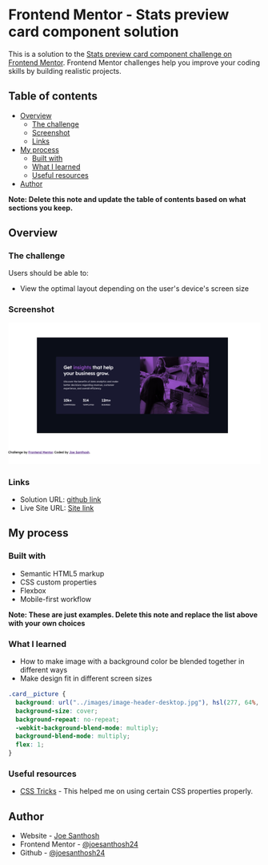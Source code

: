 # Frontend Mentor - Stats preview card component solution

This is a solution to the [Stats preview card component challenge on Frontend Mentor](https://www.frontendmentor.io/challenges/stats-preview-card-component-8JqbgoU62). Frontend Mentor challenges help you improve your coding skills by building realistic projects.

## Table of contents

- [Overview](#overview)
  - [The challenge](#the-challenge)
  - [Screenshot](#screenshot)
  - [Links](#links)
- [My process](#my-process)
  - [Built with](#built-with)
  - [What I learned](#what-i-learned)
  - [Useful resources](#useful-resources)
- [Author](#author)

**Note: Delete this note and update the table of contents based on what sections you keep.**

## Overview

### The challenge

Users should be able to:

- View the optimal layout depending on the user's device's screen size

### Screenshot

![](./images/stats-preview-card-screenshot.png)

### Links

- Solution URL: [github link](https://github.com/joesanthosh24/preview-card-frontend-challenge)
- Live Site URL: [Site link](https://preview-card-frontend-challenge.vercel.app/)

## My process

### Built with

- Semantic HTML5 markup
- CSS custom properties
- Flexbox
- Mobile-first workflow

**Note: These are just examples. Delete this note and replace the list above with your own choices**

### What I learned

- How to make image with a background color be blended together in different ways
- Make design fit in different screen sizes

```css
.card__picture {
  background: url("../images/image-header-desktop.jpg"), hsl(277, 64%, 61%);
  background-size: cover;
  background-repeat: no-repeat;
  -webkit-background-blend-mode: multiply;
  background-blend-mode: multiply;
  flex: 1;
}
```

### Useful resources

- [CSS Tricks](https://css-tricks.com/) - This helped me on using certain CSS properties properly.

## Author

- Website - [Joe Santhosh](https://joe-santhosh-portfolio.herokuapp.com/)
- Frontend Mentor - [@joesanthosh24](https://www.frontendmentor.io/profile/joesanthosh24)
- Github - [@joesanthosh24](https://github.com/joesanthosh24)

